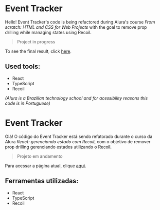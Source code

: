 # Event Tracker

Hello! Event Tracker's code is being refactored during Alura's course *From scratch: HTML and CSS for Web Projects* with the goal to remove prop drilling while managing states using Recoil.

> Project in progress

To see the final result, click [here](https://learning-react-typescript-event-tracker.vercel.app/).

## Used tools:

* React
* TypeScript
* Recoil

*(Alura is a Brazilian technology school and for acessibility reasons this code is in Portuguese)*

#

# Event Tracker

Olá! O código do Event Tracker está sendo refatorado durante o curso da Alura *React: gerenciando estado com Recoil*, com o objetivo de remover prop drilling gerenciando estados utilizando o Recoil.

> Projeto em andamento

Para acessar a página atual, clique [aqui](https://learning-react-typescript-event-tracker.vercel.app/).

## Ferramentas utilizadas:

* React
* TypeScript
* Recoil

